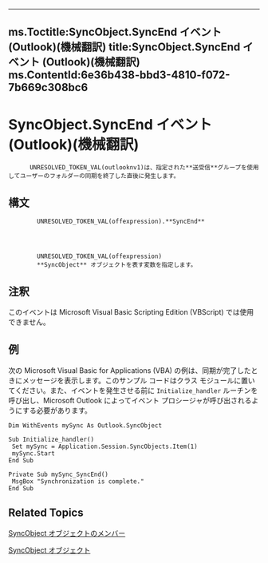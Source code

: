 

---
ms.Toctitle:SyncObject.SyncEnd イベント (Outlook)(機械翻訳)
title:SyncObject.SyncEnd イベント (Outlook)(機械翻訳)
ms.ContentId:6e36b438-bbd3-4810-f072-7b669c308bc6
---
# SyncObject.SyncEnd イベント (Outlook)(機械翻訳)





          UNRESOLVED_TOKEN_VAL(outlooknv1)は、指定された**送受信**グループを使用してユーザーのフォルダーの同期を終了した直後に発生します。

## 構文

            UNRESOLVED_TOKEN_VAL(offexpression).**SyncEnd**




            UNRESOLVED_TOKEN_VAL(offexpression)
            **SyncObject** オブジェクトを表す変数を指定します。



## 注釈
このイベントは Microsoft Visual Basic Scripting Edition (VBScript) では使用できません。



## 例
次の Microsoft Visual Basic for Applications (VBA) の例は、同期が完了したときにメッセージを表示します。このサンプル コードはクラス モジュールに置いてください。また、イベントを発生させる前に `Initialize_handler` ルーチンを呼び出し、Microsoft Outlook によってイベント プロシージャが呼び出されるようにする必要があります。

```vba
Dim WithEvents mySync As Outlook.SyncObject 
 
Sub Initialize_handler() 
 Set mySync = Application.Session.SyncObjects.Item(1) 
 mySync.Start 
End Sub 
 
Private Sub mySync_SyncEnd() 
 MsgBox "Synchronization is complete." 
End Sub
```




## Related Topics

[SyncObject オブジェクトのメンバー](591a3400-5001-666d-9c1f-31f5490978a8.md)

[SyncObject オブジェクト](099865b6-767f-8022-6839-875624f284f7.md)




